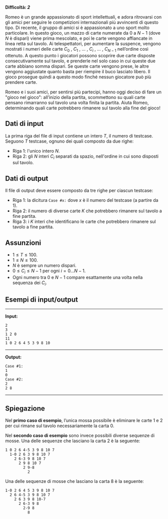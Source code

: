 **Difficoltà: _2_**

Romeo è un grande appassionato di sport intellettuali, e adora ritrovarsi con
gli amici per seguire le competizioni internazionali più avvincenti di questo
tipo. Di recente, il gruppo di amici si è appassionato a uno sport molto
particolare. In questo gioco, un mazzo di carte numerate da $0$ a $N-1$ (dove
$N$ è dispari) viene prima mescolato, e poi le carte vengono affiancate in linea
retta sul tavolo. Ai telespettatori, per aumentare la suspence, vengono mostrati
i numeri delle carte $C_0$ , $C_1$ , ... , $C_i$ , ... , $C_{N-1}$ nell’ordine
così ottenuto. A questo punto i giocatori possono scoprire due carte disposte
consecutivamente sul tavolo, e prenderle nel solo caso in cui queste due carte
abbiano somma dispari. Se queste carte vengono prese, le altre vengono
aggiustate quanto basta per riempire il buco lasciato libero. Il gioco prosegue
quindi a questo modo finché nessun giocatore può più prendere carte.

Romeo e i suoi amici, per sentirsi più partecipi, hanno oggi deciso di fare un
"gioco nel gioco": all’inizio della partita, scommettono su quali carte pensano
rimarranno sul tavolo una volta finita la partita. Aiuta Romeo, determinando
quali carte potrebbero rimanere sul tavolo alla fine del gioco!

## Dati di input

La prima riga del file di input contiene un intero $T$, il numero di testcase.
Seguono $T$ testcase, ognuno dei quali composto da due righe:

- Riga $1$: l'unico intero $N$.
- Riga $2$: gli $N$ interi $C_i$ separati da spazio, nell'ordine in cui sono
  disposti sul tavolo.

## Dati di output

Il file di output deve essere composto da tre righe per ciascun testcase:

- Riga $1$: la dicitura `Case #x:` dove $x$ è il numero del testcase (a partire
  da $1$).
- Riga $2$: il numero di diverse carte $K$ che potrebbero rimanere sul tavolo a
  fine partita.
- Riga $3$: i $K$ interi che identificano le carte che potrebbero rimanere sul
  tavolo a fine partita.

## Assunzioni

- $1 \le T \le 100$.
- $1 \le N \le 100$.
- $N$ è sempre un numero dispari.
- $0 \le C_i \le N-1$ per ogni $i = 0...N-1$.
- Ogni numero tra 0 e $N-1$ compare esattamente una volta nella sequenza dei $C_i$.

## Esempi di input/output

***

**Input:**
```
2
3
1 2 0
11
1 0 2 6 4 5 3 9 8 10
```

***

**Output:**
```
Case #1:
1
0
Case #2:
2
2 8
```

***

## Spiegazione

Nel **primo caso di esempio**, l’unica mossa possibile è eliminare le carte 1 e 2 per cui rimane sul tavolo necessariamente la carta 0.

Nel **secondo caso di esempio** sono invece possibili diverse sequenze di mosse. Una delle sequenze che lasciano la carta 2 è la seguente:

```
1 0 2 6 4-5 3 9 8 10 7
  1-0 2 6 3 9 8 10 7
    2 6-3 9 8 10 7
      2 9 8 10 7
        2 9-8
          2
```

Una delle sequenze di mosse che lasciano la carta 8 è la seguente:
```
1-0 2 6 4 5 3 9 8 10 7
  2 6 4-5 3 9 8 10 7
    2 6 3 9 8 10-7
      2 6-3 9 8
        2-9 8
          8
```
